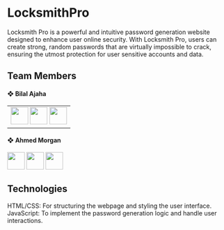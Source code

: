 # LocksmithPro

Locksmith Pro is a powerful and intuitive password generation website designed to enhance user online security. With Locksmith Pro, users can create strong, random passwords that are virtually impossible to crack, ensuring the utmost protection for user sensitive accounts and data.

## Team Members
<table>
    <tr>
        <h4>❖ Bilal Ajaha</h4>
        <td>
            <a href="https://skillicons.dev">
                <a href="https://github.com/Voxold"><img src="https://skillicons.dev/icons?i=github" width='40px' height='40px'/></a>
                <a href="https://www.linkedin.com/in/voxold/"><img src="https://skillicons.dev/icons?i=linkedin" width='40px' height='40px'/></a>
                <a href="https://twitter.com/bilal_ajaha"><img src="https://skillicons.dev/icons?i=twitter" width='40px' height='40px'/></a>
            </a>
        </td>
    </tr>
</table>

<h4>❖ Ahmed Morgan<br></h4>
<a href="https://skillicons.dev">
    <a href="https://github.com"><img src="https://skillicons.dev/icons?i=github" width='40px' height='40px'/></a>
    <a href="https://www.linkedin.com"><img src="https://skillicons.dev/icons?i=linkedin" width='40px' height='40px'/></a>
    <a href="https://twitter.com"><img src="https://skillicons.dev/icons?i=twitter" width='40px' height='40px'/></a>
</a>

## Technologies

HTML/CSS: For structuring the webpage and styling the user interface.
JavaScript: To implement the password generation logic and handle user interactions.
